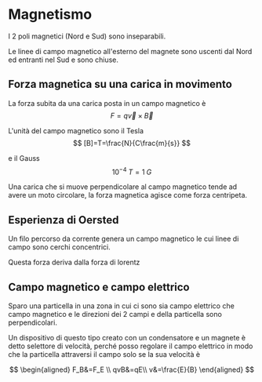 # Magnetismo
I 2 poli magnetici (Nord e Sud) sono inseparabili.

Le linee di campo magnetico all'esterno del magnete sono uscenti dal Nord ed entranti nel Sud e sono chiuse.

## Forza magnetica su una carica in movimento
La forza subita da una carica posta in un campo magnetico è
$$
F=q \vec{v}\times\vec{B}
$$

L'unità del campo magnetico sono il Tesla
$$
[B]=T=\frac{N}{C\frac{m}{s}}
$$

e il Gauss
$$
10^{-4} \;T= 1\;G
$$

Una carica che si muove perpendicolare al campo magnetico tende ad avere un moto circolare, la forza magnetica agisce come forza centripeta.

## Esperienza di Oersted
Un filo percorso da corrente genera un campo magnetico le cui linee di campo sono cerchi concentrici.

Questa forza deriva dalla forza di lorentz

## Campo magnetico e campo elettrico
Sparo una particella in una zona in cui ci sono sia campo elettrico che campo magnetico e le direzioni dei 2 campi e della particella sono perpendicolari.

Un dispositivo di questo tipo creato con un condensatore e un magnete è detto selettore di velocità, perché posso regolare il campo elettrico in modo che la particella attraversi il campo solo se la sua velocità è

$$
\begin{aligned}
F_B&=F_E \\
qvB&=qE\\
v&=\frac{E}{B}
\end{aligned}
$$

